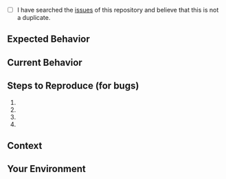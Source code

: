 <!--- Provide a general summary of the issue in the Title above ☝️ -->

<!--
    Thank you very much for contributing to this project by creating an issue! ❤️
    To avoid duplicate issues we ask you to check off the following list.
-->

<!-- Checked checkbox should look like this: [x] -->
- [ ] I have searched the [issues](https://github.com/dpaths/dpaths-api/issues) of this repository and believe that this is not a duplicate.

## Expected Behavior
<!--- 
    If you're describing a bug, tell us what should happen.
    If you're suggesting a change/improvement, tell us how it should work. 
-->

## Current Behavior
<!--- 
    If describing a bug, tell us what happens instead of the expected behavior.
    If suggesting a change/improvement, explain the difference from current behavior. 
-->

## Steps to Reproduce (for bugs)

1.
2.
3.
4.

## Context
<!--- 
    How has this issue affected you? What are you trying to accomplish? 
    Providing context helps us come up with a solution that is most useful in the real world.
-->    

## Your Environment
<!--- Include as many relevant details about the environment with which you experienced the bug. -->
